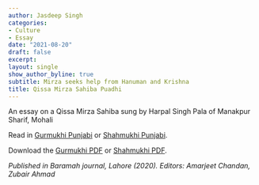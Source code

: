 ```yaml
---
author: Jasdeep Singh
categories:
- Culture
- Essay
date: "2021-08-20"
draft: false
excerpt:
layout: single
show_author_byline: true
subtitle: Mirza seeks help from Hanuman and Krishna
title: Qissa Mirza Sahiba Puadhi
---
```

An essay on a Qissa Mirza Sahiba sung by Harpal Singh Pala of Manakpur Sharif, Mohali

Read in [Gurmukhi Punjabi](/pa/writing/mirza-pala/) or [Shahmukhi Punjabi](/pnb/writing/mirza-pala/).

Download the [Gurmukhi PDF](/files/JasdeepSingh_QissaMirzaSahibanPuadhi_Baramah2_2020_pa.pdf) or [Shahmukhi PDF](/files/JasdeepSingh_QissaMirzaSahibanPuadhi_Baramah2_2020_pnb.pdf).

*Published in Baramah journal, Lahore (2020). Editors: Amarjeet Chandan, Zubair Ahmad*
